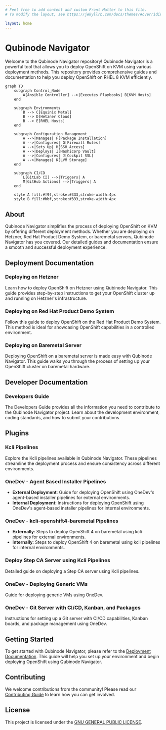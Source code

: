 ```yaml
---
# Feel free to add content and custom Front Matter to this file.
# To modify the layout, see https://jekyllrb.com/docs/themes/#overriding-theme-defaults

layout: home
---
```


# Qubinode Navigator

Welcome to the Qubinode Navigator repository! Qubinode Navigator is a powerful tool that allows you to deploy OpenShift on KVM using various deployment methods. This repository provides comprehensive guides and documentation to help you deploy OpenShift on RHEL 8 KVM efficiently.

```mermaid
graph TD
    subgraph Control_Node
        A[Ansible Controller] -->|Executes Playbooks| B[KVM Hosts]
    end
    
    subgraph Environments
        B --> C[Equinix Metal]
        B --> D[Hetzner Cloud]
        B --> E[RHEL Hosts]
    end
    
    subgraph Configuration_Management
        A -->|Manages| F[Package Installation]
        A -->|Configures| G[Firewall Rules]
        A -->|Sets Up| H[SSH Access]
        A -->|Deploys| I[Hashicorp Vault]
        A -->|Configures| J[Cockpit SSL]
        A -->|Manages| K[LVM Storage]
    end
    
    subgraph CI/CD
        L[GitLab CI] -->|Triggers| A
        M[GitHub Actions] -->|Triggers| A
    end
    
    style A fill:#f9f,stroke:#333,stroke-width:4px
    style B fill:#bbf,stroke:#333,stroke-width:4px
```

## About

Qubinode Navigator simplifies the process of deploying OpenShift on KVM by offering different deployment methods. Whether you are deploying on Hetzner, Red Hat Product Demo System, or baremetal servers, Qubinode Navigator has you covered. Our detailed guides and documentation ensure a smooth and successful deployment experience.

## Deployment Documentation

### Deploying on Hetzner
Learn how to deploy OpenShift on Hetzner using Qubinode Navigator. This guide provides step-by-step instructions to get your OpenShift cluster up and running on Hetzner's infrastructure.

### Deploying on Red Hat Product Demo System
Follow this guide to deploy OpenShift on the Red Hat Product Demo System. This method is ideal for showcasing OpenShift capabilities in a controlled environment.

### Deploying on Baremetal Server
Deploying OpenShift on a baremetal server is made easy with Qubinode Navigator. This guide walks you through the process of setting up your OpenShift cluster on baremetal hardware.

## Developer Documentation

### Developers Guide
The Developers Guide provides all the information you need to contribute to the Qubinode Navigator project. Learn about the development environment, coding standards, and how to submit your contributions.

## Plugins

### Kcli Pipelines
Explore the Kcli pipelines available in Qubinode Navigator. These pipelines streamline the deployment process and ensure consistency across different environments.

### OneDev - Agent Based Installer Pipelines
- **External Deployment**: Guide for deploying OpenShift using OneDev's agent-based installer pipelines for external environments.
- **Internal Deployment**: Instructions for deploying OpenShift using OneDev's agent-based installer pipelines for internal environments.

### OneDev - kcli-openshift4-baremetal Pipelines
- **Externally**: Steps to deploy OpenShift 4 on baremetal using kcli pipelines for external environments.
- **Internally**: Steps to deploy OpenShift 4 on baremetal using kcli pipelines for internal environments.

### Deploy Step CA Server using Kcli Pipelines
Detailed guide on deploying a Step CA server using Kcli pipelines.

### OneDev - Deploying Generic VMs
Guide for deploying generic VMs using OneDev.

### OneDev - Git Server with CI/CD, Kanban, and Packages
Instructions for setting up a Git server with CI/CD capabilities, Kanban boards, and package management using OneDev.

## Getting Started

To get started with Qubinode Navigator, please refer to the [Deployment Documentation](https://tosin2013.github.io/qubinode_navigator/deployments/). This guide will help you set up your environment and begin deploying OpenShift using Qubinode Navigator.

## Contributing

We welcome contributions from the community! Please read our [Contributing Guide](https://tosin2013.github.io/qubinode_navigator/development/developers_guide.html) to learn how you can get involved.

## License

This project is licensed under the [GNU GENERAL PUBLIC LICENSE](https://github.com/tosin2013/qubinode_navigator/blob/main/LICENSE).

